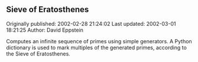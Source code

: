 ## Sieve of Eratosthenes

Originally published: 2002-02-28 21:24:02
Last updated: 2002-03-01 18:21:25
Author: David Eppstein

Computes an infinite sequence of primes using simple generators.  A Python dictionary is used to mark multiples of the generated primes, according to the Sieve of Eratosthenes.